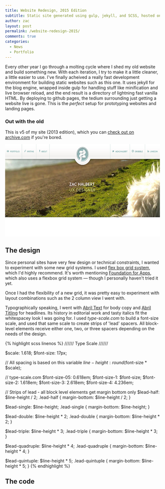 ```yaml
---
title: Website Redesign, 2015 Edition
subtitle: Static site generated using gulp, jekyll, and SCSS, hosted on github.
author: zac
layout: post
permalink: /website-redesign-2015/
comments: true
categories:
  - News
  - Portfolio
---
```


Every other year I go through a molting cycle where I shed my old website and build something new. With each iteration, I try to make it a little cleaner, a little easier to use. I've finally acheived a really fast development environment for building static websites such as this one. It uses jekyll for the blog engine, wrapped inside gulp for handling stuff like minification and live browser reload, and the end result is a directory of lightning fast vanilla HTML. By deploying to github pages, the tedium surrounding just getting a website live is gone. This is the *perfect* setup for prototyping websites and landing pages.

<!-- more -->

### Out with the old

This is v5 of my site (2013 edition), which you can <a href="https://web.archive.org/web/20140807023329/http://www.zachalbert.com/">check out on archive.com</a> if you're bored.

<img src="/images/zhd-v5.jpg" width="600" height="300" class="img-border">


## The design

Since personal sites have very few design or technical constraints, I wanted to experiment with some new grid systems. I used <a href="http://flexboxgrid.com/">flex box grid system</a>, which I'd highly recommend. It's worth mentioning <a href="http://foundation.zurb.com/apps/">Foundation for Apps</a>, which also uses a flexbox grid system &mdash; though I personally haven't tried it yet.

Once I had the flexibility of a new grid, it was pretty easy to experiment with layout combinations such as the 2 column view I went with. 

Typographically speaking, I went with <a href="https://typekit.com/fonts/abril-text">Abril Text</a> for body copy and <a href="https://typekit.com/fonts/abril-titling">Abril Titling</a> for headlines. Its history in editorial work and tasty italics fit the whitespacey look I was going for. I used _type-scale.com_ to build a font-size scale, and used that same scale to create strips of 'lead' spacers. All block-level elements receive either one, two, or three spacers depending on the needs of the design.

{% highlight scss linenos %}
////// Type Scale //////

$scale: 1.618;
$font-size: 17px;

// All spacing is based on this variable
$line-height: round($font-size * $scale);

// type-scale.com
$font-size-05:  0.618em;
$font-size-1:   $font-size;
$font-size-2:   1.618em;
$font-size-3:   2.618em;
$font-size-4:   4.236em;

// Strips of lead - all block level elements get margin bottom only
$lead-half:        $line-height / 2;
.lead-half       { margin-bottom: $line-height / 2; }

$lead-single:      $line-height;
.lead-single     { margin-bottom: $line-height; }

$lead-double:      $line-height * 2;
.lead-double     { margin-bottom: $line-height * 2; }

$lead-triple:      $line-height * 3;
.lead-triple     { margin-bottom: $line-height * 3; }

$lead-quadruple:   $line-height * 4;
.lead-quadruple  { margin-bottom: $line-height * 4; }

$lead-quintuple:   $line-height * 5;
.lead-quintuple  { margin-bottom: $line-height * 5; }
{% endhighlight %}

## The code

